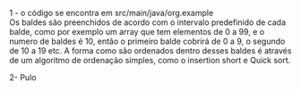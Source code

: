 1 - o código se encontra em src/main/java/org.example  
Os baldes são preenchidos de acordo com o intervalo predefinido de cada balde, como por exemplo um array que tem elementos de 0 a 99, e o numero de baldes é 10, então o primeiro balde cobrirá de 0 a 9, o segundo de 10 a 19 etc.
A forma como são ordenados dentro desses baldes é através de um algoritmo de ordenação simples, como o insertion short e Quick sort.

2- Pulo